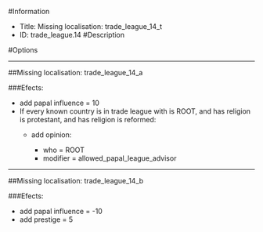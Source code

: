 #Information
 - Title: Missing localisation: trade_league_14_t
 - ID: trade_league.14
#Description

#Options

___
##Missing localisation: trade_league_14_a

###Efects:<ul><li>add papal influence = 10</li><li>If every known country is in trade league with is ROOT, and has religion is protestant, and has religion is reformed:</li><ul><li>add opinion:</li><ul><li>who = ROOT</li><li>modifier = allowed_papal_league_advisor</li></ul></ul></ul>

___
##Missing localisation: trade_league_14_b

###Efects:<ul><li>add papal influence = -10</li><li>add prestige = 5</li></ul>
